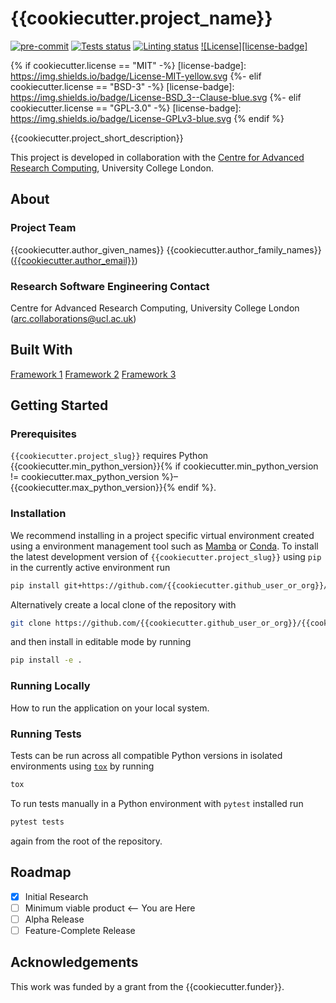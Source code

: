 # {{cookiecutter.project_name}}

[![pre-commit](https://img.shields.io/badge/pre--commit-enabled-brightgreen?logo=pre-commit&logoColor=white)](https://github.com/pre-commit/pre-commit)
[![Tests status][tests-badge]][tests-link]
[![Linting status][linting-badge]][linting-link]
[![License][license-badge]](./LICENSE.md)

<!--
[![PyPI version][pypi-version]][pypi-link]
[![Conda-Forge][conda-badge]][conda-link]
[![PyPI platforms][pypi-platforms]][pypi-link]
-->

<!-- prettier-ignore-start -->
[tests-badge]:              https://github.com/{{cookiecutter.github_user_or_org}}/{{cookiecutter.project_slug}}/actions/workflows/tests.yml/badge.svg
[tests-link]:               https://github.com/{{cookiecutter.github_user_or_org}}/{{cookiecutter.project_slug}}/actions/workflows/tests.yml
[linting-badge]:            https://github.com/{{cookiecutter.github_user_or_org}}/{{cookiecutter.project_slug}}/actions/workflows/linting.yml/badge.svg
[linting-link]:             https://github.com/{{cookiecutter.github_user_or_org}}/{{cookiecutter.project_slug}}/actions/workflows/linting.yml
[conda-badge]:              https://img.shields.io/conda/vn/conda-forge/{{cookiecutter.project_slug}}
[conda-link]:               https://github.com/conda-forge/{{cookiecutter.project_slug}}-feedstock
[pypi-link]:                https://pypi.org/project/{{cookiecutter.project_slug}}/
[pypi-platforms]:           https://img.shields.io/pypi/pyversions/{{cookiecutter.project_slug}}
[pypi-version]:             https://img.shields.io/pypi/v/{{cookiecutter.project_slug}}
{% if cookiecutter.license == "MIT" -%}
[license-badge]:            https://img.shields.io/badge/License-MIT-yellow.svg
{%- elif cookiecutter.license == "BSD-3" -%}
[license-badge]:            https://img.shields.io/badge/License-BSD_3--Clause-blue.svg
{%- elif cookiecutter.license == "GPL-3.0" -%}
[license-badge]:            https://img.shields.io/badge/License-GPLv3-blue.svg
{% endif %}
<!-- prettier-ignore-end -->

{{cookiecutter.project_short_description}}

This project is developed in collaboration with the [Centre for Advanced Research Computing](https://ucl.ac.uk/arc), University College London.

## About

### Project Team

{{cookiecutter.author_given_names}} {{cookiecutter.author_family_names}} ([{{cookiecutter.author_email}}](mailto:{{cookiecutter.author_email}}))

<!-- TODO: how do we have an array of collaborators ? -->

### Research Software Engineering Contact

Centre for Advanced Research Computing, University College London
([arc.collaborations@ucl.ac.uk](mailto:arc.collaborations@ucl.ac.uk))

## Built With

<!-- TODO: can cookiecutter make a list of frameworks? -->

[Framework 1](https://something.com)
[Framework 2](https://something.com)
[Framework 3](https://something.com)

## Getting Started

### Prerequisites

<!-- Any tools or versions of languages needed to run code. For example specific Python or Node versions. Minimum hardware requirements also go here. -->

`{{cookiecutter.project_slug}}` requires Python {{cookiecutter.min_python_version}}{% if cookiecutter.min_python_version != cookiecutter.max_python_version %}&ndash;{{cookiecutter.max_python_version}}{% endif %}.

### Installation

<!-- How to build or install the application. -->

We recommend installing in a project specific virtual environment created using a environment management tool such as [Mamba](https://mamba.readthedocs.io/en/latest/user_guide/mamba.html) or [Conda](https://conda.io/projects/conda/en/latest/). To install the latest development version of `{{cookiecutter.project_slug}}` using `pip` in the currently active environment run

```sh
pip install git+https://github.com/{{cookiecutter.github_user_or_org}}/{{cookiecutter.project_slug}}.git
```

Alternatively create a local clone of the repository with

```sh
git clone https://github.com/{{cookiecutter.github_user_or_org}}/{{cookiecutter.project_slug}}.git
```

and then install in editable mode by running

```sh
pip install -e .
```

### Running Locally

How to run the application on your local system.

### Running Tests

<!-- How to run tests on your local system. -->

Tests can be run across all compatible Python versions in isolated environments using
[`tox`](https://tox.wiki/en/latest/) by running

```sh
tox
```

To run tests manually in a Python environment with `pytest` installed run

```sh
pytest tests
```

again from the root of the repository.

## Roadmap

- [x] Initial Research
- [ ] Minimum viable product <-- You are Here
- [ ] Alpha Release
- [ ] Feature-Complete Release

## Acknowledgements

This work was funded by a grant from the {{cookiecutter.funder}}.
